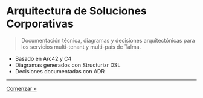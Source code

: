 # Arquitectura de Soluciones Corporativas

> Documentación técnica, diagramas y decisiones arquitectónicas para los servicios multi-tenant y multi-país de Talma.

- Basado en Arc42 y C4
- Diagramas generados con Structurizr DSL
- Decisiones documentadas con ADR

---

[Comenzar »](README.md)

